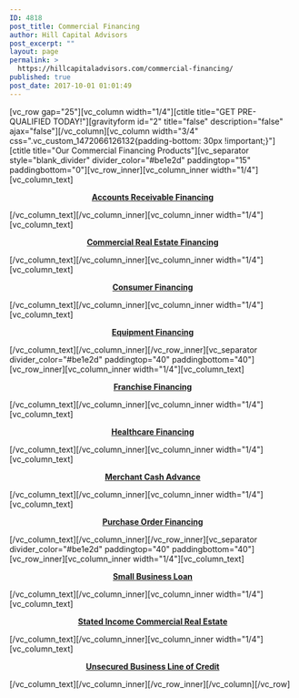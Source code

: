 ```yaml
---
ID: 4818
post_title: Commercial Financing
author: Hill Capital Advisors
post_excerpt: ""
layout: page
permalink: >
  https://hillcapitaladvisors.com/commercial-financing/
published: true
post_date: 2017-10-01 01:01:49
---
```

[vc_row gap="25"][vc_column width="1/4"][ctitle title="GET PRE-QUALIFIED TODAY!"][gravityform id="2" title="false" description="false" ajax="false"][/vc_column][vc_column width="3/4" css=".vc_custom_1472066126132{padding-bottom: 30px !important;}"][ctitle title="Our Commercial Financing Products"][vc_separator style="blank_divider" divider_color="#be1e2d" paddingtop="15" paddingbottom="0"][vc_row_inner][vc_column_inner width="1/4"][vc_column_text]
<p style="text-align: center;"><a href="/commercial-financing/accounts-receivable/"><strong>Accounts Receivable Financing</strong></a></p>
[/vc_column_text][/vc_column_inner][vc_column_inner width="1/4"][vc_column_text]
<p style="text-align: center;"><a href="/commercial-financing/commercial-real-estate-financing/"><strong>Commercial Real Estate Financing</strong></a></p>
[/vc_column_text][/vc_column_inner][vc_column_inner width="1/4"][vc_column_text]
<p style="text-align: center;"><a href="/commercial-financing/consumer-finance/"><strong>Consumer Financing</strong></a></p>
[/vc_column_text][/vc_column_inner][vc_column_inner width="1/4"][vc_column_text]
<p style="text-align: center;"><a href="/commercial-financing/equipment-financing/"><strong>Equipment Financing</strong></a></p>
[/vc_column_text][/vc_column_inner][/vc_row_inner][vc_separator divider_color="#be1e2d" paddingtop="40" paddingbottom="40"][vc_row_inner][vc_column_inner width="1/4"][vc_column_text]
<p style="text-align: center;"><a href="/commercial-financing/franchise-financing/"><strong>Franchise Financing</strong></a></p>
[/vc_column_text][/vc_column_inner][vc_column_inner width="1/4"][vc_column_text]
<p style="text-align: center;"><a href="/commercial-financing/healthcare-financing/"><strong>Healthcare Financing</strong></a></p>
[/vc_column_text][/vc_column_inner][vc_column_inner width="1/4"][vc_column_text]
<p style="text-align: center;"><a href="/commercial-financing/merchant-cash-advance/"><strong>Merchant Cash Advance</strong></a></p>
[/vc_column_text][/vc_column_inner][vc_column_inner width="1/4"][vc_column_text]
<p style="text-align: center;"><a href="/commercial-financing/purchase-order-financing/"><strong>Purchase Order Financing</strong></a></p>
[/vc_column_text][/vc_column_inner][/vc_row_inner][vc_separator divider_color="#be1e2d" paddingtop="40" paddingbottom="40"][vc_row_inner][vc_column_inner width="1/4"][vc_column_text]
<p style="text-align: center;"><a href="/commercial-financing/small-business-loan-sba/"><strong>Small Business Loan</strong></a></p>
[/vc_column_text][/vc_column_inner][vc_column_inner width="1/4"][vc_column_text]
<p style="text-align: center;"><a href="/commercial-financing/stated-income-commercial-real-estate/"><strong>Stated Income Commercial Real Estate</strong></a></p>
[/vc_column_text][/vc_column_inner][vc_column_inner width="1/4"][vc_column_text]
<p style="text-align: center;"><a href="/commercial-financing/unsecured-business-lines-of-credit/"><strong>Unsecured Business Line of Credit</strong></a></p>
[/vc_column_text][/vc_column_inner][/vc_row_inner][/vc_column][/vc_row]